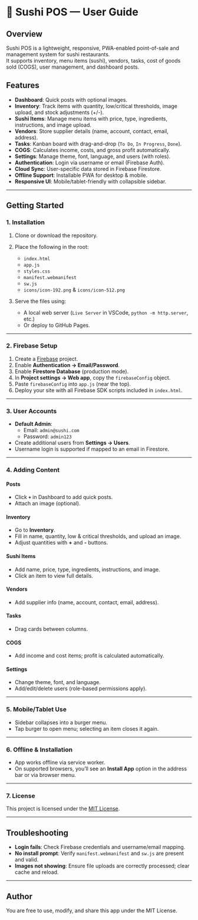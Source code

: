 # 🍣 Sushi POS — User Guide

## Overview
Sushi POS is a lightweight, responsive, PWA-enabled point-of-sale and management system for sushi restaurants.  
It supports inventory, menu items (sushi), vendors, tasks, cost of goods sold (COGS), user management, and dashboard posts.

## Features
- **Dashboard**: Quick posts with optional images.
- **Inventory**: Track items with quantity, low/critical thresholds, image upload, and stock adjustments (+/-).
- **Sushi Items**: Manage menu items with price, type, ingredients, instructions, and image upload.
- **Vendors**: Store supplier details (name, account, contact, email, address).
- **Tasks**: Kanban board with drag-and-drop (`To Do`, `In Progress`, `Done`).
- **COGS**: Calculates income, costs, and gross profit automatically.
- **Settings**: Manage theme, font, language, and users (with roles).
- **Authentication**: Login via username or email (Firebase Auth).
- **Cloud Sync**: User-specific data stored in Firebase Firestore.
- **Offline Support**: Installable PWA for desktop & mobile.
- **Responsive UI**: Mobile/tablet-friendly with collapsible sidebar.

---

## Getting Started

### 1. Installation
1. Clone or download the repository.
2. Place the following in the root:
   - `index.html`
   - `app.js`
   - `styles.css`
   - `manifest.webmanifest`
   - `sw.js`
   - `icons/icon-192.png` & `icons/icon-512.png`

3. Serve the files using:
   - A local web server (`Live Server` in VSCode, `python -m http.server`, etc.)
   - Or deploy to GitHub Pages.

---

### 2. Firebase Setup
1. Create a [Firebase](https://firebase.google.com/) project.
2. Enable **Authentication → Email/Password**.
3. Enable **Firestore Database** (production mode).
4. In **Project settings → Web app**, copy the `firebaseConfig` object.
5. Paste `firebaseConfig` into `app.js` (near the top).
6. Deploy your site with all Firebase SDK scripts included in `index.html`.

---

### 3. User Accounts
- **Default Admin**:
  - Email: `admin@sushi.com`
  - Password: `admin123`
- Create additional users from **Settings → Users**.
- Username login is supported if mapped to an email in Firestore.

---

### 4. Adding Content
#### Posts
- Click **`+`** in Dashboard to add quick posts.
- Attach an image (optional).

#### Inventory
- Go to **Inventory**.
- Fill in name, quantity, low & critical thresholds, and upload an image.
- Adjust quantities with **+** and **-** buttons.

#### Sushi Items
- Add name, price, type, ingredients, instructions, and image.
- Click an item to view full details.

#### Vendors
- Add supplier info (name, account, contact, email, address).

#### Tasks
- Drag cards between columns.

#### COGS
- Add income and cost items; profit is calculated automatically.

#### Settings
- Change theme, font, and language.
- Add/edit/delete users (role-based permissions apply).

---

### 5. Mobile/Tablet Use
- Sidebar collapses into a burger menu.
- Tap burger to open menu; selecting an item closes it again.

---

### 6. Offline & Installation
- App works offline via service worker.
- On supported browsers, you’ll see an **Install App** option in the address bar or via browser menu.

---

### 7. License
This project is licensed under the [MIT License](LICENSE.md).

---

## Troubleshooting
- **Login fails**: Check Firebase credentials and username/email mapping.
- **No install prompt**: Verify `manifest.webmanifest` and `sw.js` are present and valid.
- **Images not showing**: Ensure file uploads are correctly processed; clear cache and reload.

---

## Author
You are free to use, modify, and share this app under the MIT License.
